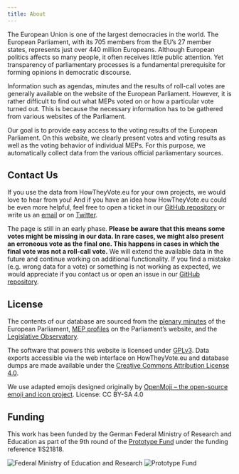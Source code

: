 ```yaml
---
title: About
---
```


The European Union is one of the largest democracies in the world. The European Parliament, with its 705 members from the EU’s 27 member states, represents just over 440 million Europeans. Although European politics affects so many people, it often receives little public attention. Yet transparency of parliamentary processes is a fundamental prerequisite for forming opinions in democratic discourse.

Information such as agendas, minutes and the results of roll-call votes are generally available on the website of the European Parliament. However, it is rather difficult to find out what MEPs voted on or how a particular vote turned out. This is because the necessary information has to be gathered from various websites of the Parliament.

Our goal is to provide easy access to the voting results of the European Parliament. On this website, we clearly present votes and voting results as well as the voting behavior of individual MEPs. For this purpose, we automatically collect data from the various official parliamentary sources.

## Contact Us
If you use the data from HowTheyVote.eu for your own projects, we would love to hear from you! And if you have an idea how HowTheyVote.eu could be even more helpful, feel free to open a ticket in our [GitHub repository](https://github.com/HowTheyVote/epvotes) or write us an [email](mailto:mail@howtheyvote.eu) or on [Twitter](https://twitter.com/HowTheyVoteEU).

The page is still in an early phase. **Please be aware that this means some votes might be missing in our data. In rare cases, we might also present an erroneous vote as the final one. This happens in cases in which the final vote was not a roll-call vote.** We will extend the available data in the future and continue working on additional functionality. If you find a mistake (e.g. wrong data for a vote) or something is not working as expected, we would appreciate if you contact us or open an issue in our [GitHub repository](https://github.com/HowTheyVote/epvotes).

## License

The contents of our database are sourced from the [plenary minutes](https://www.europarl.europa.eu/plenary/en/minutes.html) of the European Parliament, [MEP profiles](http://europarl.europa.eu/meps/en/home) on the Parliament’s website, and the [Legislative Observatory](https://oeil.secure.europarl.europa.eu/oeil/home/home.do).

The software that powers this website is licensed under [GPLv3](https://www.gnu.org/licenses/gpl-3.0.en.html). Data exports accessible via the web interface on HowTheyVote.eu and database dumps are made available under the [Creative Commons Attribution License 4.0](https://creativecommons.org/licenses/by/4.0/).

We use adapted emojis designed originally by [OpenMoji – the open-source emoji and icon project](https://openmoji.org). License: CC BY-SA 4.0

## Funding

This work has been funded by the German Federal Ministry of Research and Education as part of the 9th round of the [Prototype Fund](https://prototypefund.de) under the funding reference 1IS21818.

<div class="logos">
    <img src="/assets/logos/logo-bmbf.svg" alt="Federal Ministry of Education and Research">
    <img src="/assets/logos/logo-ptf.svg" alt="Prototype Fund">
</div>
